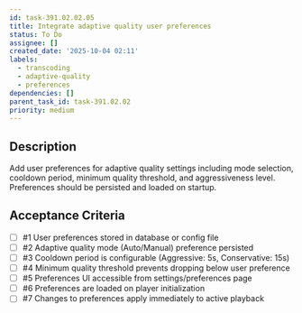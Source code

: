 ```yaml
---
id: task-391.02.02.05
title: Integrate adaptive quality user preferences
status: To Do
assignee: []
created_date: '2025-10-04 02:11'
labels:
  - transcoding
  - adaptive-quality
  - preferences
dependencies: []
parent_task_id: task-391.02.02
priority: medium
---
```


## Description

<!-- SECTION:DESCRIPTION:BEGIN -->
Add user preferences for adaptive quality settings including mode selection, cooldown period, minimum quality threshold, and aggressiveness level. Preferences should be persisted and loaded on startup.
<!-- SECTION:DESCRIPTION:END -->

## Acceptance Criteria
<!-- AC:BEGIN -->
- [ ] #1 User preferences stored in database or config file
- [ ] #2 Adaptive quality mode (Auto/Manual) preference persisted
- [ ] #3 Cooldown period is configurable (Aggressive: 5s, Conservative: 15s)
- [ ] #4 Minimum quality threshold prevents dropping below user preference
- [ ] #5 Preferences UI accessible from settings/preferences page
- [ ] #6 Preferences are loaded on player initialization
- [ ] #7 Changes to preferences apply immediately to active playback
<!-- AC:END -->
